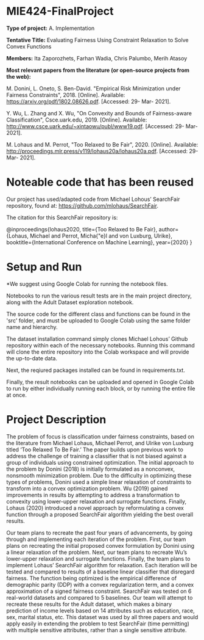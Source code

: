 # MIE424-FinalProject

**Type of project:** A. Implementation

**Tentative Title:** Evaluating Fairness Using Constraint Relaxation to Solve Convex Functions

**Members:** Ita Zaporozhets, Farhan Wadia, Chris Palumbo, Merih Atasoy 

**Most relevant papers from the literature (or open-source projects from the web):**

M. Donini, L. Oneto, S. Ben-David. "Empirical Risk Minimization under Fairness Constraints", 2018. [Online]. Available: https://arxiv.org/pdf/1802.08626.pdf. [Accessed: 29- Mar- 2021].

Y. Wu, L. Zhang and X. Wu, "On Convexity and Bounds of Fairness-aware Classification", Csce.uark.edu, 2019. [Online]. Available: http://www.csce.uark.edu/~xintaowu/publ/www19.pdf. [Accessed: 29- Mar- 2021].

M. Lohaus and M. Perrot, "Too Relaxed to Be Fair", 2020. [Online]. Available: http://proceedings.mlr.press/v119/lohaus20a/lohaus20a.pdf. [Accessed: 29- Mar- 2021].

# Noteable code that has been reused

Our project has used/adapted code from Michael Lohous’ SearchFair repository, found at: https://github.com/mlohaus/SearchFair.

The citation for this SearchFair repository is:

@inproceedings{lohaus2020,
  title={Too Relaxed to Be Fair},
  author={Lohaus, Michael and Perrot, Micha{\"e}l and von Luxburg, Ulrike},
  booktitle={International Conference on Machine Learning},
  year={2020}
}

# Setup and Run

*We suggest using Google Colab for running the notebook files.

Notebooks to run the various result tests are in the main project directory, along with the Adult Dataset exploration notebook.

The source code for the different class and functions can be found in the 'src' folder, and must be uploaded to Google Colab using the same folder name and hierarchy. 

The dataset installation command simply clones Michael Lohous’ Github repository within each of the necessary notebooks. Running this command will clone the entire repository into the Colab workspace and will provide the up-to-date data. 

Next, the reqiured packages installed can be found in requirements.txt.

Finally, the result notebooks can be uploaded and opened in Google Colab to run by either individually running each block, or by running the entire file at once. 

 
# Project Description

The problem of focus is classification under fairness constraints, based on the literature from Michael Lohaus, Michael Perrot, and Ulrike von Luxburg titled ‘Too Relaxed To Be Fair.’ The paper builds upon previous work to address the challenge of training a classifier that is not biased against a group of individuals using constrained optimization. The initial approach to the problem by Donini (2018) is initially formulated as a nonconvex, nonsmooth minimization problem. Due to the difficulty in optimizing these types of problems, Donini used a simple linear relaxation of constraints to transform into a convex optimization problem. Wu (2019) gained improvements in results by attempting to address a transformation to convexity using lower-upper relaxation and surrogate functions. Finally, Lohaus (2020) introduced a novel approach by reformulating a convex function through a proposed SearchFair algorithm yielding the best overall results. 

Our team plans to recreate the past four years of advancements, by going through and implementing each iteration of the problem. First, our team plans on recreating the initial proposed convex formulation by Donini using a linear relaxation of the problem. Next, our team plans to recreate Wu’s lower-upper relaxation and surrogate functions. Finally, the team plans to implement Lohaus’ SearchFair algorithm for relaxation. Each iteration will be tested and compared to results of a baseline linear classifier that disregard fairness. The function being optimized is the empirical difference of demographic parity (DDP) with a convex regularization term, and a convex approximation of a signed fairness constraint. SearchFair was tested on 6 real-world datasets and compared to 5 baselines. Our team will attempt to recreate these results for the Adult dataset, which makes a binary prediction of income levels based on 14 attributes such as education, race, sex, marital status, etc. This dataset was used by all three papers and would apply easily in extending the problem to test SearchFair (time permitting) with multiple sensitive attributes, rather than a single sensitive attribute. 



